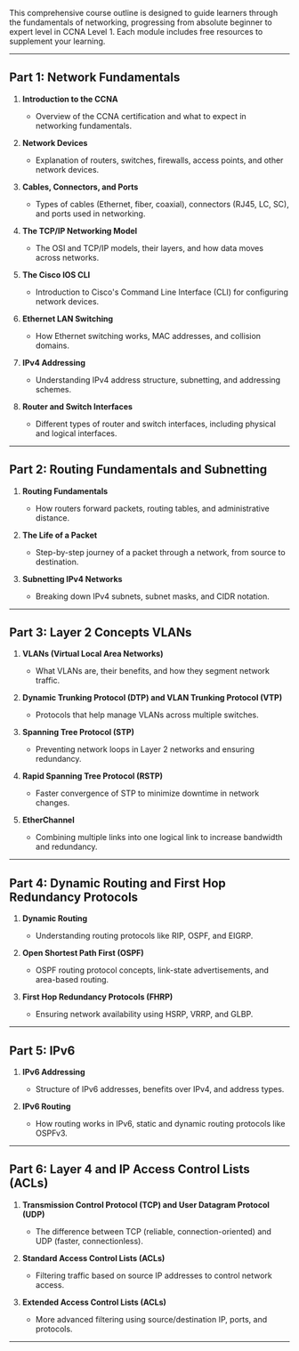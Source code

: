 This comprehensive course outline is designed to guide learners through the fundamentals of networking, progressing from absolute beginner to expert level in CCNA Level 1. Each module includes free resources to supplement your learning.

---

## **Part 1: Network Fundamentals** 
 
1. **Introduction to the CCNA**  
   - Overview of the CCNA certification and what to expect in networking fundamentals.  

2. **Network Devices**  
   - Explanation of routers, switches, firewalls, access points, and other network devices.  

3. **Cables, Connectors, and Ports**  
   - Types of cables (Ethernet, fiber, coaxial), connectors (RJ45, LC, SC), and ports used in networking.  

4. **The TCP/IP Networking Model**  
   - The OSI and TCP/IP models, their layers, and how data moves across networks.  

5. **The Cisco IOS CLI**  
   - Introduction to Cisco's Command Line Interface (CLI) for configuring network devices.  

6. **Ethernet LAN Switching**  
   - How Ethernet switching works, MAC addresses, and collision domains.  

7. **IPv4 Addressing**  
   - Understanding IPv4 address structure, subnetting, and addressing schemes.  

8. **Router and Switch Interfaces**  
   - Different types of router and switch interfaces, including physical and logical interfaces.  

---

## **Part 2: Routing Fundamentals and Subnetting**  

1. **Routing Fundamentals**  
   - How routers forward packets, routing tables, and administrative distance.  

2. **The Life of a Packet**  
    - Step-by-step journey of a packet through a network, from source to destination.  

3. **Subnetting IPv4 Networks**  
    - Breaking down IPv4 subnets, subnet masks, and CIDR notation.  

---

## **Part 3: Layer 2 Concepts VLANs**   

1. **VLANs (Virtual Local Area Networks)**  
    - What VLANs are, their benefits, and how they segment network traffic.  

2. **Dynamic Trunking Protocol (DTP) and VLAN Trunking Protocol (VTP)**  
    - Protocols that help manage VLANs across multiple switches.  

3. **Spanning Tree Protocol (STP)**  
    - Preventing network loops in Layer 2 networks and ensuring redundancy.  

4. **Rapid Spanning Tree Protocol (RSTP)**  
    - Faster convergence of STP to minimize downtime in network changes.  

5. **EtherChannel**  
    - Combining multiple links into one logical link to increase bandwidth and redundancy.  

---

## **Part 4: Dynamic Routing and First Hop Redundancy Protocols**  

1. **Dynamic Routing**  
    - Understanding routing protocols like RIP, OSPF, and EIGRP.  

2. **Open Shortest Path First (OSPF)**  
    - OSPF routing protocol concepts, link-state advertisements, and area-based routing.  

3. **First Hop Redundancy Protocols (FHRP)**  
    - Ensuring network availability using HSRP, VRRP, and GLBP.  

---

## **Part 5: IPv6**  

1. **IPv6 Addressing**  
    - Structure of IPv6 addresses, benefits over IPv4, and address types.  

2. **IPv6 Routing**  
    - How routing works in IPv6, static and dynamic routing protocols like OSPFv3.  

---

## **Part 6: Layer 4 and IP Access Control Lists (ACLs)** 
 
1. **Transmission Control Protocol (TCP) and User Datagram Protocol (UDP)**  
    - The difference between TCP (reliable, connection-oriented) and UDP (faster, connectionless).  

2. **Standard Access Control Lists (ACLs)**  
    - Filtering traffic based on source IP addresses to control network access.  

3. **Extended Access Control Lists (ACLs)**  
    - More advanced filtering using source/destination IP, ports, and protocols.  


---
